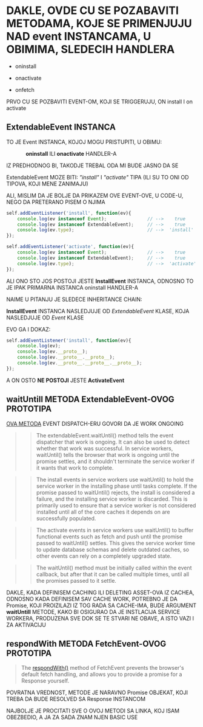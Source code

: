 # DAKLE, OVDE CU SE POZABAVITI METODAMA, KOJE SE PRIMENJUJU NAD event INSTANCAMA, U OBIMIMA, SLEDECIH HANDLERA

- oninstall

- onactivate

>>>>>>>>>>

- onfetch

>>>>>>>>>>

PRVO CU SE POZBAVITI EVENT-OM, KOJI SE TRIGGERUJU, ON install I on activate

## ExtendableEvent INSTANCA

TO JE Event INSTANCA, KOJOJ MOGU PRISTUPITI, U OBIMU:

&nbsp;&nbsp;&nbsp;&nbsp;&nbsp;&nbsp;&nbsp;&nbsp;&nbsp;&nbsp;&nbsp;&nbsp; **oninstall** ILI **onactivate** HANDLER-A

IZ PREDHODNOG BI, TAKODJE TREBAL ODA MI BUDE JASNO DA SE

ExtendableEvent MOZE BITI: *"install"* I *"activate"* TIPA (ILI SU TO ONI OD TIPOVA, KOJI MENE ZANIMAJU)

ALI, MISLIM DA JE BOLJE DA PRIKAZEM OVE EVENT-OVE, U CODE-U, NEGO DA PRETERANO PISEM O NJIMA

```javascript
self.addEventListener('install', function(ev){
    console.log(ev instanceof Event);               // -->    true
    console.log(ev instanceof ExtendableEvent);     // -->    true
    console.log(ev.type);                           // -->  'install'
});

self.addEventListener('activate', function(ev){
    console.log(ev instanceof Event);               // -->    true
    console.log(ev instanceof ExtendableEvent);     // -->    true
    console.log(ev.type);                           // -->  'activate'
});
```

ALI ONO STO JOS POSTOJI JESTE **InstallEvent** INSTANCA, ODNOSNO TO JE IPAK PRIMARNA INSTANCA oninstall HANDLER-A

NAIME U PITANJU JE SLEDECE INHERITANCE CHAIN:

**InstallEvent** INSTANCA NASLEDJUJE OD *ExtendableEvent* KLASE, KOJA NASLEDJUJE OD *Event* KLASE

EVO GA I DOKAZ:

```javascript
self.addEventListener('install', function(ev){
    console.log(ev);                                                   // --> InstallEvent {}
    console.log(ev.__proto__);                                         // --> InstallEvent {}
    console.log(ev.__proto__.__proto__);                               // --> ExtendableEvent {}
    console.log(ev.__proto__.__proto__.__proto__);                     // --> Event {}
});
```

A ON OSTO **NE POSTOJI** JESTE **ActivateEvent**

## waitUntill METODA ExtendableEvent-OVOG PROTOTIPA

[OVA METODA](https://developer.mozilla.org/en-US/docs/Web/API/ExtendableEvent/waitUntil) EVENT DISPATCH-ERU GOVORI DA JE WORK ONGOING

>> The extendableEvent.waitUntil() method tells the event dispatcher that work is ongoing. It can also be used to detect whether that work was successful. In service workers, waitUntil() tells the browser that work is ongoing until the promise settles, and it shouldn't terminate the service worker if it wants that work to complete.

>> The install events in service workers use waitUntil() to hold the service worker in the installing phase until tasks complete. If the promise passed to waitUntil() rejects, the install is considered a failure, and the installing service worker is discarded. This is primarily used to ensure that a service worker is not considered installed until all of the core caches it depends on are successfully populated.

>> The activate events in service workers use waitUntil() to buffer functional events such as fetch and push until the promise passed to waitUntil() settles. This gives the service worker time to update database schemas and delete outdated caches, so other events can rely on a completely upgraded state.

>> The waitUntil() method must be initially called within the event callback, but after that it can be called multiple times, until all the promises passed to it settle.

DAKLE, KADA DEFINISEM CACHING ILI DELETING ASSET-OVA IZ CACHEA, ODNOSNO KADA DEFINISEM SAV CACHE WORK, POTREBNO JE DA Promise, KOJI PROIZILAZI IZ TOG RADA SA CACHE-IMA, BUDE ARGUMENT **waitUntill** METODE, KAKO BI OSIGURAO DA JE INSTLACIJA SERVICE WORKERA, PRODUZENA SVE DOK SE TE STVARI NE OBAVE, A ISTO VAZI I ZA AKTIVACIJU

## respondWith METODA FetchEvent-OVOG PROTOTIPA

> The [respondWith()](https://developer.mozilla.org/en-US/docs/Web/API/FetchEvent/respondWith) method of FetchEvent prevents the browser's default fetch handling, and allows you to provide a promise for a Response yourself.

POVRATNA VREDNOST, METODE JE NARAVNO Promise OBJEKAT, KOJI TREBA DA BUDE RESOLVED SA Response INSTANCOM

NAJBOLJE JE PROCITATI SVE O OVOJ METODI SA LINKA, KOJ ISAM OBEZBEDIO, A JA ZA SADA ZNAM NJEN BASIC USE
